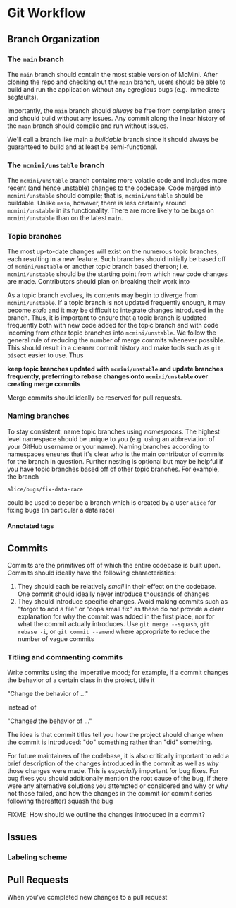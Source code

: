 # Git Workflow

## Branch Organization

### The `main` branch

The `main` branch should contain the most stable version
of McMini. After cloning the repo and checking out the `main`
branch, users should be able to build and run the application
without any egregious bugs (e.g. immediate segfaults). 

Importantly, the `main` branch should *always* be free from compilation 
errors and should build without any issues. Any commit along the linear
history of the `main` branch should compile and run without issues.

We'll call a branch like main a *buildable* branch since it should always be
guaranteed to build and at least be semi-functional. 

### The `mcmini/unstable` branch

The `mcmini/unstable` branch contains more volatile code and includes
more recent (and hence unstable) changes to the codebase. Code
merged into `mcmini/unstable` should compile; that is, `mcmini/unstable`
should be buildable. Unlike `main`, however, there is less certainty
around `mcmini/unstable` in its functionality. There are more likely
to be bugs on `mcmini/unstable` than on the latest `main`.


### Topic branches

The most up-to-date changes will exist on the numerous topic branches,
each resulting in a new feature. Such branches should initially be based
off of `mcmini/unstable` or another topic branch based thereon; i.e.
`mcmini/unstable` should be the starting point from which new code changes
are made. Contributors should plan on breaking their work into

As a topic branch evolves, its contents may begin to diverge from
`mcmini/unstable`. If a topic branch is not updated frequently enough, it
may become *stale* and it may be difficult to integrate changes introduced
in the branch. Thus, it is important to ensure that a topic branch is
updated frequently both with new code added for the topic branch and with
code incoming from other topic branches into `mcmini/unstable`. We
follow the general rule of reducing the number of merge commits whenever 
possible. This should result in a cleaner commit history and make tools
such as `git bisect` easier to use. Thus

**keep topic branches updated with `mcmini/unstable` and update branches 
frequently, preferring to rebase changes onto `mcmini/unstable` over creating
merge commits**

Merge commits should ideally be reserved for pull requests. 

### Naming branches

To stay consistent, name topic branches using *namespaces*. The highest
level namespace should be unique to you (e.g. using an abbreviation of 
your GitHub username or your name). Naming branches according to namespaces
ensures that it's clear who is the main contributor of commits for the
branch in question. Further nesting is optional but may be helpful if you have
topic branches based off of other topic branches. For example, the branch

  `alice/bugs/fix-data-race`

could be used to describe a branch which is created by a user `alice`
for fixing bugs (in particular a data race)

#### Annotated tags

## Commits

Commits are the primitives off of which the entire codebase is built upon.
Commits should ideally have the following characteristics:

  1. They should each be relatively *small* in their effect on the codebase.
  One commit should ideally never introduce thousands of changes
  2. They should introduce specific changes. Avoid making commits such as "forgot
  to add a file" or "oops small fix" as these do not provide a clear explanation
  for why the commit was added in the first place, nor for what the commit actually
  introduces. Use `git merge --squash`, `git rebase -i`, or `git commit --amend` where 
  appropriate to reduce the number of vague commits


### Titling and commenting commits

Write commits using the imperative mood; for example, if a commit changes the behavior
of a certain class in the project, title it 

  "Change the behavior of ..."

instead of 

  "Change*d* the behavior of ..."

The idea is that commit titles tell you how the project should change when the commit is
introduced: "do" something  rather than "did" something.

For future maintainers of the codebase, it is also critically important to add a brief
description of the changes introduced in the commit as well as *why* those changes were
made. This is *especially* important for bug fixes. For bug fixes you should additionally
mention the root cause of the bug, if there were any alternative solutions you attempted
or considered and why or why not those failed, and how the changes in the commit (or commit
series following thereafter) squash the bug

FIXME: How should we outline the changes introduced in a commit?

## Issues

### Labeling scheme

## Pull Requests

When you've completed new changes to a pull request

### 

### 
